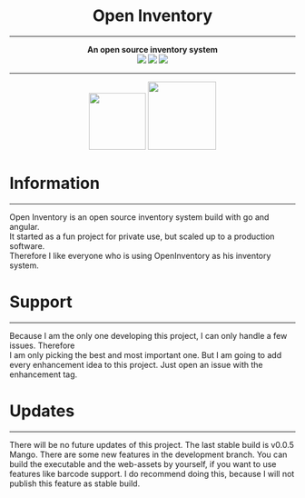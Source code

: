<div align="center">
    <h1>Open Inventory</h1>
<hr>
<strong>
An open source inventory system<br>
<img src="https://img.shields.io/github/languages/code-size/mathisburger/OpenInventory-Backend?style=for-the-badge">
<img src="https://img.shields.io/github/license/mathisburger/OpenInventory-backend?style=for-the-badge">
<img src="https://img.shields.io/github/downloads/mathisburger/openinventory-backend/total?style=for-the-badge">
</strong>
</div>

<hr>

<div align="center">
<img src="https://upload.wikimedia.org/wikipedia/commons/thumb/0/05/Go_Logo_Blue.svg/1200px-Go_Logo_Blue.svg.png" height="100">
<img src="https://upload.wikimedia.org/wikipedia/commons/thumb/c/cf/Angular_full_color_logo.svg/1200px-Angular_full_color_logo.svg.png" height="120">
</div>

# Information

---
Open Inventory is an open source inventory system build with go and angular. <br>
It started as a fun project for private use, but scaled up to a production software.<br>
Therefore I like everyone who is using OpenInventory as his inventory system.

# Support

---
Because I am the only one developing this project, I can only handle a few issues.
Therefore <br> I am only picking the best and most important one. But I am going to
add every enhancement idea to this project. Just open an issue with the enhancement tag.

# Updates

---
There will be no future updates of this project. The last stable build is
v0.0.5 Mango. There are some new features in the development branch. You can 
build the executable and the web-assets by yourself, if you want to use
features like barcode support. I do recommend doing this, because I will not
publish this feature as stable build.
